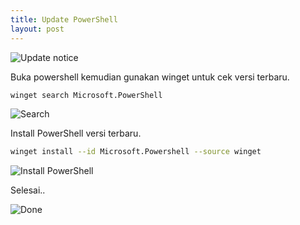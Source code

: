 ```yaml
---
title: Update PowerShell
layout: post
---
```


![Update notice](https://gh.iqbal.id/blog/img/powershell/Screenshot_1.png)

Buka powershell kemudian gunakan winget untuk cek versi terbaru.
```bash
winget search Microsoft.PowerShell
```

![Search](https://gh.iqbal.id/blog/img/powershell/Screenshot_2.png)

Install PowerShell versi terbaru.
```bash
winget install --id Microsoft.Powershell --source winget
```

![Install PowerShell](https://gh.iqbal.id/blog/img/powershell/Screenshot_4.png)

Selesai..

![Done](https://gh.iqbal.id/blog/img/powershell/Screenshot_5.png)